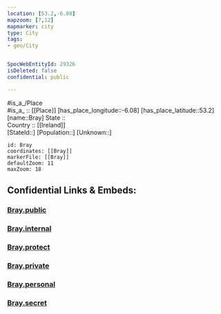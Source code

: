 ```yaml
---
location: [53.2,-6.08] 
mapzoom: [7,12] 
mapmarker: city 
type: City
tags:
- geo/City


SpocWebEntityId: 29326
isDeleted: false
confidential: public

---
```

#is_a_/Place  
#is_a_ :: [[Place]] 
[has_place_longitude::-6.08] 
[has_place_latitude::53.2] 
[name::Bray] 
State ::  
Country :: [[Ireland]]  
[StateId::] 
[Population::] 
[Unknown::] 


```leaflet
id: Bray
coordinates: [[Bray]] 
markerFile: [[Bray]] 
defaultZoom: 11 
maxZoom: 18
```


## Confidential Links & Embeds: 

### [Bray.public](/_public/\Earth\Continent\Europe\Europe~North\Ireland\CityBray.public.md) 

### [Bray.internal](/_internal/\Earth\Continent\Europe\Europe~North\Ireland\CityBray.internal.md) 

### [Bray.protect](/_protect/\Earth\Continent\Europe\Europe~North\Ireland\CityBray.protect.md) 

### [Bray.private](/_private/\Earth\Continent\Europe\Europe~North\Ireland\CityBray.private.md) 

### [Bray.personal](/_personal/\Earth\Continent\Europe\Europe~North\Ireland\CityBray.personal.md) 

### [Bray.secret](/_secret/\Earth\Continent\Europe\Europe~North\Ireland\CityBray.secret.md)

